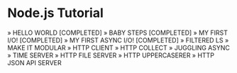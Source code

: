 # Node.js Tutorial

» HELLO WORLD                                                 [COMPLETED]
» BABY STEPS                                                  [COMPLETED]
» MY FIRST I/O!                                               [COMPLETED]
» MY FIRST ASYNC I/O!                                         [COMPLETED]
» FILTERED LS
» MAKE IT MODULAR
» HTTP CLIENT
» HTTP COLLECT
» JUGGLING ASYNC
» TIME SERVER
» HTTP FILE SERVER
» HTTP UPPERCASERER
» HTTP JSON API SERVER
